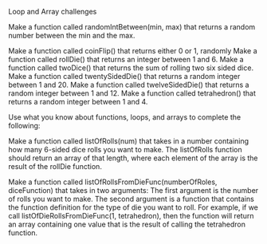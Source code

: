 Loop and Array challenges

Make a function called randomIntBetween(min, max) that returns a random number between the min and the max.

Make a function called coinFlip() that returns either 0 or 1, randomly
Make a function called rollDie() that returns an integer between 1 and 6. 
Make a function called twoDice() that returns the sum of rolling two six sided dice.
Make a function called twentySidedDie() that returns a random integer between 1 and 20.
Make a function called twelveSidedDie() that returns a random integer between 1 and 12.
Make a function called tetrahedron() that returns a random integer between 1 and 4.

Use what you know about functions, loops, and arrays to complete the following:

Make a function called listOfRolls(num) that takes in a number containing how many 6-sided dice rolls you want to make. The listOfRolls function should return an array of that length, where each element of the array is the result of the rollDie function.


Make a function called 
    listOfRollsFromDieFunc(numberOfRoles, diceFunction) that takes in two arguments:
    The first argument is the number of rolls you want to make.
    The second argument is a function that contains the function definition for the type of die you want to roll.
    For example, if we call listOfDieRollsFromDieFunc(1, tetrahedron), then the function will return an array containing one value that is the result of calling the tetrahedron function.